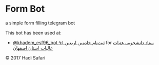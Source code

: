 # Form Bot

a simple form filling telegram bot

This bot has been used at:
* [@khadem_esf96_bot ثبت‌نام خادمین اربعین ۹۶](http://t.me/khadem_esf96_bot) for [ستاد دانشجویی عتبات عالیات استان اصفهان](http://www.esfatabat.ir/)

&copy; 2017 Hadi Safari